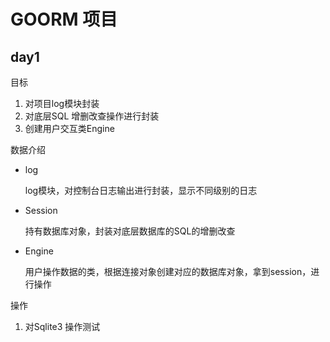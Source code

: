 # GOORM 项目

## day1
目标
1. 对项目log模块封装
2. 对底层SQL 增删改查操作进行封装
3. 创建用户交互类Engine

数据介绍
- log
  
   log模块，对控制台日志输出进行封装，显示不同级别的日志
- Session
   
   持有数据库对象，封装对底层数据库的SQL的增删改查
- Engine
   
   用户操作数据的类，根据连接对象创建对应的数据库对象，拿到session，进行操作

操作
1. 对Sqlite3 操作测试